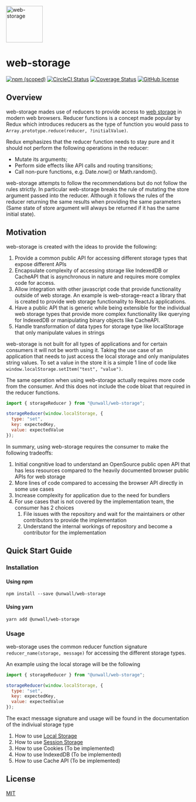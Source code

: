 <a href="https://github.com/unwall-io/web-storage" target="__blank"><img alt="web-storage" src="https://raw.githubusercontent.com/unwall-io/web-storage/master/logo.png" width="100" /></a>

# web-storage

[![npm (scoped)](https://img.shields.io/npm/v/unwall/web-storage)](https://www.npmjs.com/package/unwall/web-storage)
[![CircleCI Status](https://img.shields.io/circleci/build/github/unwall-io/web-storage)](https://circleci.com/gh/unwall-io/web-storage)
[![Coverage Status](https://coveralls.io/repos/github/unwall-io/web-storage/badge.svg)](https://coveralls.io/github/unwall-io/web-storage)
[![GitHub license](https://img.shields.io/badge/license-MIT-blue.svg)](LICENSE)

## Overview

web-storage mades use of reducers to provide access to <a href="https://developers.google.com/web/fundamentals/instant-and-offline/web-storage">web storage</a> in modern web browsers. Reducer functions is a concept made popular by Redux which introduces reducers as the type of function you would pass to `Array.prototype.reduce(reducer, ?initialValue)`.

Redux emphasizes that the reducer function needs to stay pure and it should not perform the following operations in the reducer:

- Mutate its arguments;
- Perform side effects like API calls and routing transitions;
- Call non-pure functions, e.g. Date.now() or Math.random().

web-storage attempts to follow the recommendations but do not follow the rules strictly. In particular web-storage breaks the rule of mutating the store argument passed into the reducer. Although it follows the rules of the reducer returning the same results when providing the same parameters (Same state of store argument will always be returned if it has the same initial state).

## Motivation

web-storage is created with the ideas to provide the following:

1. Provide a common public API for accessing different storage types that expose different APIs
2. Encapsulate complexity of accessing storage like IndexedDB or CacheAPI that is asynchronous in nature and requires more complex code for access.
3. Allow integration with other javascript code that provide functionality outside of web storage. An example is web-storage-react a library that is created to provide web storage functionality to ReactJs applications.
4. Have a public API that is generic while being extensible for the individual web storage types that provide more complex functionality like querying for IndexedDB or manipulating binary objects like CacheAPI.
5. Handle transformation of data types for storage type like localStorage that only manipulate values in strings

web-storage is not built for all types of applications and for certain consumers it will not be worth using it. Taking the use case of an application that needs to just access the local storage and only manipulates string values. To set a value in the store it is a simple 1 line of code like `window.localStorage.setItem("test", "value")`.

The same operation when using web-storage actually requires more code from the consumer. And this does not include the code bloat that required in the reducer functions.

```js
import { storageReducer } from "@unwall/web-storage";

storageReducer(window.localStorage, {
  type: "set",
  key: expectedKey,
  value: expectedValue
});
```

In summary, using web-storage requires the consumer to make the following tradeoffs:

1.  Initial congnitive load to understand an OpenSource public open API that has less resources compared to the heavily documented browser public APIs for web storage
2.  More lines of code compared to accessing the browser API directly in some use cases
3.  Increase complexity for application due to the need for bundlers
4.  For use cases that is not covered by the implementation team, the consumer has 2 choices
    1.  File issues with the repository and wait for the maintainers or other contributors to provide the implementation
    2.  Understand the internal workings of repository and become a contributor for the implementation

## Quick Start Guide

### Installation

#### Using npm

`npm install --save @unwall/web-storage`

#### Using yarn

`yarn add @unwall/web-storage`

### Usage

web-storage uses the common reducer function signature `reducer_name(storage, message)` for accessing the different storage types.

An example using the local storage will be the following

```js
import { storageReducer } from "@unwall/web-storage";

storageReducer(window.localStorage, {
  type: "set",
  key: expectedKey,
  value: expectedValue
});
```

The exact message signature and usage will be found in the documentation of the indiviual storage type

1. How to use [Local Storage](/src/storageReducer/README.md)
2. How to use [Session Storage](/src/storageReducer/README.md)
3. How to use Cookies (To be implemented)
4. How to use IndexedDB (To be implemented)
5. How to use Cache API (To be implemented)

## License

[MIT](LICENSE.md)
